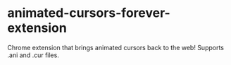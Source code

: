 # animated-cursors-forever-extension
Chrome extension that brings animated cursors back to the web! Supports .ani and .cur files.

